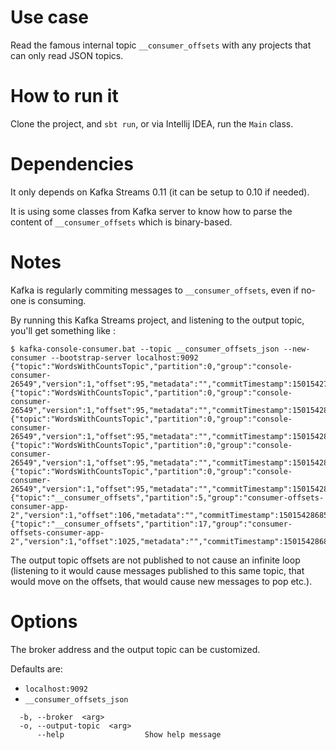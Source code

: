 # Use case

Read the famous internal topic `__consumer_offsets` with any projects that can only read JSON topics.

# How to run it

Clone the project, and `sbt run`, or via Intellij IDEA, run the `Main` class.

# Dependencies

It only depends on Kafka Streams 0.11 (it can be setup to 0.10 if needed).

It is using some classes from Kafka server to know how to parse the content of `__consumer_offsets` which is binary-based.

# Notes

Kafka is regularly commiting messages to `__consumer_offsets`, even if no-one is consuming.

By running this Kafka Streams project, and listening to the output topic, you'll get something like :

```
$ kafka-console-consumer.bat --topic __consumer_offsets_json --new-consumer --bootstrap-server localhost:9092
{"topic":"WordsWithCountsTopic","partition":0,"group":"console-consumer-26549","version":1,"offset":95,"metadata":"","commitTimestamp":1501542796444,"expireTimestamp":1501629196444}
{"topic":"WordsWithCountsTopic","partition":0,"group":"console-consumer-26549","version":1,"offset":95,"metadata":"","commitTimestamp":1501542801444,"expireTimestamp":1501629201444}
{"topic":"WordsWithCountsTopic","partition":0,"group":"console-consumer-26549","version":1,"offset":95,"metadata":"","commitTimestamp":1501542806444,"expireTimestamp":1501629206444}
{"topic":"WordsWithCountsTopic","partition":0,"group":"console-consumer-26549","version":1,"offset":95,"metadata":"","commitTimestamp":1501542811445,"expireTimestamp":1501629211445}
{"topic":"WordsWithCountsTopic","partition":0,"group":"console-consumer-26549","version":1,"offset":95,"metadata":"","commitTimestamp":1501542816447,"expireTimestamp":1501629216447}
{"topic":"__consumer_offsets","partition":5,"group":"consumer-offsets-consumer-app-2","version":1,"offset":106,"metadata":"","commitTimestamp":1501542868586,"expireTimestamp":1501629268586}
{"topic":"__consumer_offsets","partition":17,"group":"consumer-offsets-consumer-app-2","version":1,"offset":1025,"metadata":"","commitTimestamp":1501542868736,"expireTimestamp":1501629268736}
```

The output topic offsets are not published to not cause an infinite loop (listening to it would cause messages published to this same topic, that would move on the offsets, that would cause new messages to pop etc.).

# Options

The broker address and the output topic can be customized.

Defaults are:
- `localhost:9092`
- `__consumer_offsets_json`


```
  -b, --broker  <arg>
  -o, --output-topic  <arg>
      --help                  Show help message
```

